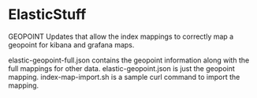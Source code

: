 # ElasticStuff

GEOPOINT
Updates that allow the index mappings to correctly map a geopoint for kibana and grafana maps.

elastic-geopoint-full.json contains the geopoint information along with the full mappings for other data.
elastic-geopoint.json is just the geopoint mapping.
index-map-import.sh is a sample curl command to import the mapping.
